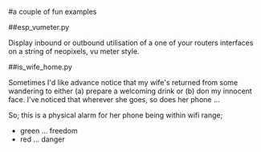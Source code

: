 #a couple of fun examples

##esp_vumeter.py

Display inbound or outbound utilisation of a one of your routers interfaces 
on a string of neopixels, vu meter style.

##is_wife_home.py

Sometimes I'd like advance notice that my wife's returned from some wandering to
either (a) prepare a welcoming drink or (b) don my innocent face.  I've noticed
that wherever she goes, so does her phone ...

So; this is a physical alarm for her phone being within wifi range;

- green ... freedom
- red ... danger


